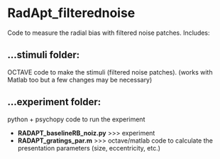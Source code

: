 # RadApt_filterednoise
Code to measure the radial bias with filtered noise patches.
Includes:

## ...stimuli folder:
  OCTAVE code to make the stimuli (filtered noise patches). (works with Matlab too but a few changes may be necessary)
  
## ...experiment folder:  
  python + psychopy code to run the experiment  
- **RADAPT_baselineRB_noiz.py**   >>> experiment
- **RADAPT_gratings_par.m**       >>> octave/matlab code to calculate the presentation parameters (size, eccentricity, etc.)
  
